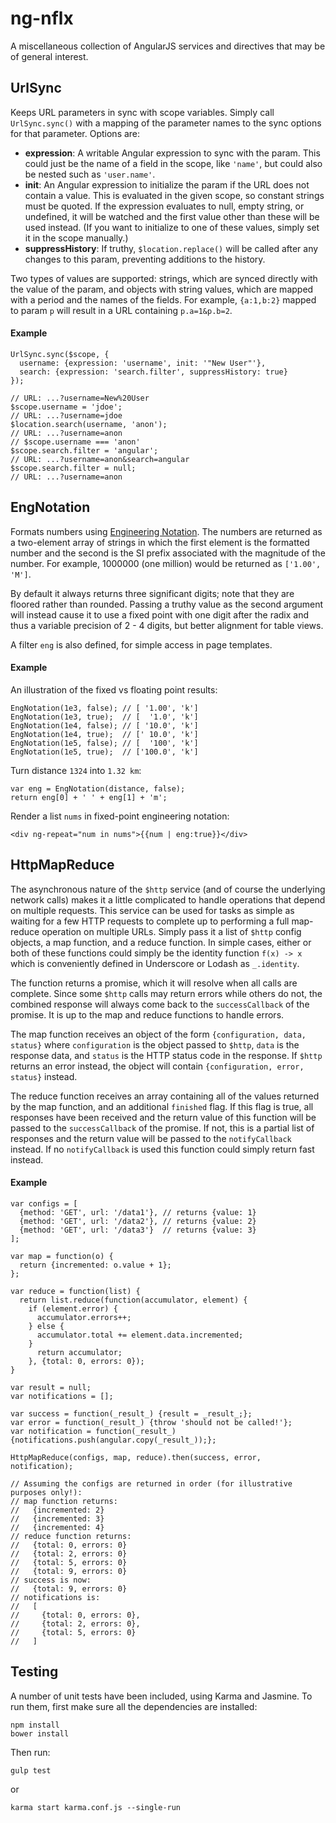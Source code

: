# ng-nflx

A miscellaneous collection of AngularJS services and directives that may be of general interest.

## UrlSync

Keeps URL parameters in sync with scope variables. Simply call ```UrlSync.sync()``` with a mapping of the parameter names to the sync options for that parameter. Options are:

* __expression__: A writable Angular expression to sync with the param. This could just be the name of a field in the scope, like ```'name'```, but could also be nested such as ```'user.name'```.
* __init__: An Angular expression to initialize the param if the URL does not contain a value. This is evaluated in the given scope, so constant strings must be quoted. If the expression evaluates to null, empty string, or undefined, it will be watched and the first value other than these will be used instead. (If you want to initialize to one of these values, simply set it in the scope manually.)
* __suppressHistory__: If truthy, ```$location.replace()``` will be called after any changes to this param, preventing additions to the history.

Two types of values are supported: strings, which are synced directly with the value of the param, and objects with string values, which are mapped with a period and the names of the fields. For example, ```{a:1,b:2}``` mapped to param ```p``` will result in a URL containing ```p.a=1&p.b=2```.

#### Example

```
UrlSync.sync($scope, {
  username: {expression: 'username', init: '"New User"'},
  search: {expression: 'search.filter', suppressHistory: true}
});

// URL: ...?username=New%20User
$scope.username = 'jdoe';
// URL: ...?username=jdoe
$location.search(username, 'anon');
// URL: ...?username=anon
// $scope.username === 'anon'
$scope.search.filter = 'angular';
// URL: ...?username=anon&search=angular
$scope.search.filter = null;
// URL: ...?username=anon
```

## EngNotation

Formats numbers using [Engineering Notation](http://en.wikipedia.org/wiki/Engineering_notation). The numbers are returned as a two-element array of strings in which the first element is the formatted number and the second is the SI prefix associated with the magnitude of the number. For example, 1000000 (one million) would be returned as ```['1.00', 'M']```.

By default it always returns three significant digits; note that they are floored rather than rounded. Passing a truthy value as the second argument will instead cause it to use a fixed point with one digit after the radix and thus a variable precision of 2 - 4 digits, but better alignment for table views.

A filter ```eng``` is also defined, for simple access in page templates.

#### Example

An illustration of the fixed vs floating point results:

```
EngNotation(1e3, false); // [ '1.00', 'k']
EngNotation(1e3, true);  // [  '1.0', 'k']
EngNotation(1e4, false); // [ '10.0', 'k']
EngNotation(1e4, true);  // [' 10.0', 'k']
EngNotation(1e5, false); // [  '100', 'k']
EngNotation(1e5, true);  // ['100.0', 'k']
```

Turn distance ```1324``` into ```1.32 km```:
```
var eng = EngNotation(distance, false);
return eng[0] + ' ' + eng[1] + 'm';

```

Render a list ```nums``` in fixed-point engineering notation:

```
<div ng-repeat="num in nums">{{num | eng:true}}</div>
```

## HttpMapReduce

The asynchronous nature of the ```$http``` service (and of course the underlying network calls) makes it a little complicated to handle operations that depend on multiple requests. This service can be used for tasks as simple as waiting for a few HTTP requests to complete up to performing a full map-reduce operation on multiple URLs. Simply pass it a list of ```$http``` config objects, a map function, and a reduce function. In simple cases, either or both of these functions could simply be the identity function ```f(x) -> x``` which is conveniently defined in Underscore or Lodash as ```_.identity```.

The function returns a promise, which it will resolve when all calls are complete. Since some ```$http``` calls may return errors while others do not, the combined response will always come back to the ```successCallback``` of the promise. It is up to the map and reduce functions to handle errors.

The map function receives an object of the form ```{configuration, data, status}``` where ```configuration``` is the object passed to ```$http```, ```data``` is the response data, and ```status``` is the HTTP status code in the response. If ```$http``` returns an error instead, the object will contain ```{configuration, error, status}``` instead.

The reduce function receives an array containing all of the values returned by the map function, and an additional ```finished``` flag. If this flag is true, all responses have been received and the return value of this function will be passed to the ```successCallback``` of the promise. If not, this is a partial list of responses and the return value will be passed to the ```notifyCallback``` instead. If no ```notifyCallback``` is used this function could simply return fast  instead.

#### Example

```
var configs = [
  {method: 'GET', url: '/data1'}, // returns {value: 1}
  {method: 'GET', url: '/data2'}, // returns {value: 2}
  {method: 'GET', url: '/data3'}  // returns {value: 3}
];

var map = function(o) {
  return {incremented: o.value + 1};
};

var reduce = function(list) {
  return list.reduce(function(accumulator, element) {
    if (element.error) {
      accumulator.errors++;
    } else {
      accumulator.total += element.data.incremented;
    }
      return accumulator;
    }, {total: 0, errors: 0});
}

var result = null;
var notifications = [];

var success = function(_result_) {result = _result_;};
var error = function(_result_) {throw 'should not be called!'};
var notification = function(_result_) {notifications.push(angular.copy(_result_));};

HttpMapReduce(configs, map, reduce).then(success, error, notification);

// Assuming the configs are returned in order (for illustrative purposes only!):
// map function returns:
//   {incremented: 2}
//   {incremented: 3}
//   {incremented: 4}
// reduce function returns:
//   {total: 0, errors: 0}
//   {total: 2, errors: 0}
//   {total: 5, errors: 0}
//   {total: 9, errors: 0}
// success is now: 
//   {total: 9, errors: 0}
// notifications is: 
//   [
//     {total: 0, errors: 0},
//     {total: 2, errors: 0},
//     {total: 5, errors: 0}
//   ]
```

## Testing

A number of unit tests have been included, using Karma and Jasmine. To run them, first make sure all the dependencies are installed:

```
npm install
bower install
```

Then run:

```
gulp test
```

or

```
karma start karma.conf.js --single-run
```

